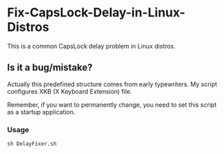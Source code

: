 # Fix-CapsLock-Delay-in-Linux-Distros
  This is a common CapsLock delay problem in Linux distros. 

## Is it a bug/mistake?
Actually this predefined structure comes from early typewriters. My script configures XKB (X Keyboard Extension) file. 

Remember, if you want to permanently change, you need to set this script as a startup application.


### Usage
```sh DelayFixer.sh```

